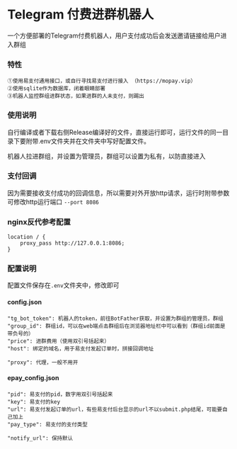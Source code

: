 # Telegram 付费进群机器人

一个方便部署的Telegram付费机器人，用户支付成功后会发送邀请链接给用户进入群组

### 特性
    ①使用易支付通用接口，或自行寻找易支付进行接入 （https://mopay.vip）
    ②使用sqlite作为数据库，闭着眼睛部署
    ③机器人监控群组进群状态，如果进群的人未支付，则踢出

### 使用说明
自行编译或者下载右侧Release编译好的文件，直接运行即可，运行文件的同一目录下要附带.env文件夹并在文件夹中写好配置文件。

机器人拉进群组，并设置为管理员，群组可以设置为私有，以防直接进入

### 支付回调

因为需要接收支付成功的回调信息，所以需要对外开放http请求，运行时附带参数可修改http运行端口 `--port 8086`

### nginx反代参考配置
    location / {
        proxy_pass http://127.0.0.1:8086;
    }


### 配置说明
配置文件保存在`.env`文件夹中，修改即可
#### config.json
    "tg_bot_token": 机器人的token，前往BotFather获取，并设置为群组的管理员，群组
    "group_id": 群组id，可以在web端点击群组后在浏览器地址栏中可以看到（群组id前面是带负号的）
    "price": 进群费用（使用双引号括起来）
    "host": 绑定的域名，用于易支付发起订单时，拼接回调地址
    
    "proxy": 代理，一般不用开


#### epay_config.json
    "pid": 易支付的pid，数字用双引号括起来
    "key": 易支付的key
    "url": 易支付发起订单的url，有些易支付后台显示的url不以submit.php结尾，可能要自己加上
    "pay_type": 易支付的支付类型
    
    "notify_url": 保持默认
     
